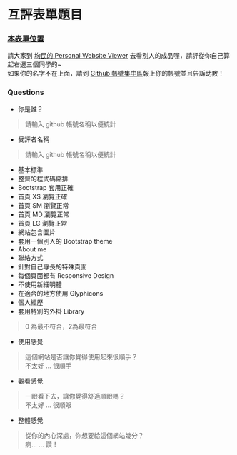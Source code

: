 互評表單題目
=========================

### [本表單位置](http://goo.gl/forms/t1lbakWvFw)

請大家到 [均民的 Personal Website Viewer](http://taichunmin.idv.tw/github-viewer.html) 去看別人的成品喔，請評從你自己算起右邊三個同學的~  
如果你的名字不在上面，請到 [Github 帳號集中區](https://nchueecsec.hackpad.com/Github--Yjhd7BM0CUt)報上你的帳號並且告訴助教！  

### Questions

 * 你是誰？
> 請輸入 github 帳號名稱以便統計

 * 受評者名稱
> 請輸入 github 帳號名稱以便統計

 * 基本標準
  * 整齊的程式碼縮排
  * Bootstrap 套用正確
  * 首頁 XS 瀏覽正確
  * 首頁 SM 瀏覽正常
  * 首頁 MD 瀏覽正常
  * 首頁 LG 瀏覽正常
  * 網站包含圖片 <img>
  * 套用一個別人的 Bootstrap theme
  * About me
  * 聯絡方式
  * 針對自己專長的特殊頁面
  * 每個頁面都有 Responsive Design
  * 不使用新細明體
  * 在適合的地方使用 Glyphicons
  * 個人經歷
  * 套用特別的外掛 Library

> 0 為最不符合，2為最符合

 * 使用感覺
> 這個網站是否讓你覺得使用起來很順手？  
> 不太好 ... 很順手  

 * 觀看感覺
> 一眼看下去，讓你覺得舒適順眼嗎？  
> 不太好 ... 很順眼

 * 整體感覺
> 從你的內心深處，你想要給這個網站幾分？  
> 痾... ... 讚！
